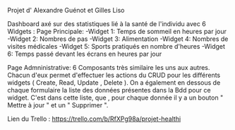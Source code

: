 Projet d' Alexandre Guénot et Gilles Liso

Dashboard axé sur des statistiques lié à la santé de l'individu avec 6 Widgets : 
Page Principale: 
-Widget 1: Temps de sommeil en heures par jour
-Widget 2: Nombres de pas
-Widget 3: Alimentation
-Widget 4: Nombres de visites médicales
-Widget 5: Sports pratiqués en nombre d'heures
-Widget 6: Temps passé devant les écrans en heures par jour

Page Admninistrative:
6 Composants très similaire les uns aux autres. 
Chacun d'eux permet d'effectuer les actions du CRUD pour les différents widgets ( Create, Read, Update , Delete ). On a également en dessous de chaque formulaire la liste des données présentes dans la Bdd pour ce widget. C'est dans cette liste, que , pour chaque donnée il y a un bouton " Mettre à jour " et un " Supprimer ". 




Lien du Trello : 
https://trello.com/b/RfXPg98a/projet-healthi
